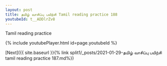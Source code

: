 ```yaml
---
layout: post
title: தமிழ் வாசிப்பு பயிற்சி Tamil reading practice 188
youtubeId: t__ADDlrZv8
---
```

 
 
Tamil reading practice
 
 
 
 
 


{% include youtubePlayer.html id=page.youtubeId %}
 
[Next]({{ site.baseurl }}{% link  split1/_posts/2021-01-29-தமிழ் வாசிப்பு பயிற்சி tamil reading practice 187.md%})
 
